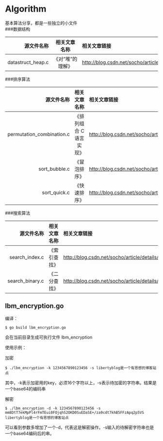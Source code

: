 # Algorithm
基本算法分享，都是一些独立的小文件</br>
###数据结构

| 源文件名称 | 相关文章名称 | 相关文章链接 |
| -------------:|:-------------:| :----- |
| datastruct_heap.c | 《对”堆”的理解》 | http://blog.csdn.net/socho/article/details/51565498 |

###排序算法

| 源文件名称 | 相关文章名称 | 相关文章链接 |
| -------------:|:-------------:| :----- |
| permutation_combination.c | 《排列组合 C语言实现》 | http://blog.csdn.net/socho/article/details/51586749 |
| sort_bubble.c | 《冒泡排序》 | http://blog.csdn.net/socho/article/details/51584187 |
| sort_quick.c | 《快速排序》 | http://blog.csdn.net/socho/article/details/51591293 |

###搜索算法

| 源文件名称 | 相关文章名称 | 相关文章链接 |
| -------------:|:-------------:| :----- |
| search_index.c | 《索引查找》 | http://blog.csdn.net/socho/article/details/51585522 |
| search_binary.c | 《二分查找》 | http://blog.csdn.net/socho/article/details/51684422 |


## lbm_encryption.go
编译：
```
$ go build lbm_encryption.go
```
会在当前目录生成可执行文件 lbm_encryption

使用示例：

加密
```
$ ./lbm_encryption -k 1234567890123456 -s libertyblog是一个有思想的博客站点
```
其中，-k表示加密用的key，必须16个字符以上，-s表示待加密的字符串。结果是一个base64的编码串

解密
```
$ ./lbm_encryption -d -k 1234567890123456 -s mm8DtT7ekMpPl4rFmTEui0FOjqhS2OKD0SuEDaSE+/za9cdt7khB5FFzApq2p5VS
libertyblog是一个有思想的博客站点
```
可以看到参数多增加了一个-d，代表这是解密操作。-s输入的待解密字符串也是一个base64编码后的串。
